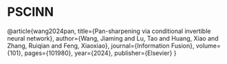 # PSCINN
 
@article{wang2024pan,
  title={Pan-sharpening via conditional invertible neural network},
  author={Wang, Jiaming and Lu, Tao and Huang, Xiao and Zhang, Ruiqian and Feng, Xiaoxiao},
  journal={Information Fusion},
  volume={101},
  pages={101980},
  year={2024},
  publisher={Elsevier}
}